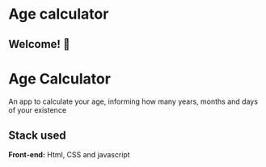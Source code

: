 # Age calculator

<!-- ![Design preview for the Age calculator app coding challenge](./design/desktop-preview.jpg) -->

## Welcome! 👋

# Age Calculator

An app to calculate your age, informing how many years, months and days of your existence

## Stack used

**Front-end:** Html, CSS and javascript
